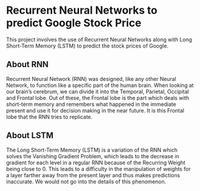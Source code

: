 # Recurrent Neural Networks to predict Google Stock Price

This project involves the use of Recurrent Neural Networks along with Long Short-Term Memory (LSTM) to
predict the stock prices of Google.

## About RNN
Recurrent Neural Network (RNN) was designed, like any other Neural Network, to function like a specific part
of the human brain. When looking at our brain’s cerebrum, we can divide it into the Temporal, Parietal,
Occipital and Frontal lobe. Out of these, the Frontal lobe is the part which deals with short-term memory and
remembers what happened in the immediate present and use it for decision making in the near future. It is
this Frontal lobe that the RNN tries to replicate.

## About LSTM
The Long Short-Term Memory (LSTM) is a variation of the RNN which solves the Vanishing Gradient Problem,
which leads to the decrease in gradient for each level in a regular RNN because of the Recurring Weight being
close to 0. This leads to a difficulty in the manipulation of weights for a layer farther away from the present
layer and thus makes predictions inaccurate. We would not go into the details of this phenomenon.